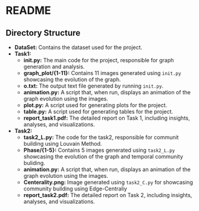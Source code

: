 # README


## Directory Structure


- **DataSet:** Contains the dataset used for the project.
- **Task1:**
  - **init.py:** The main code for the project, responsible for graph generation and analysis.
  - **graph_plot/{1-11}:** Contains 11 images generated using `init.py` showcasing the evolution of the graph.
  - **o.txt:** The output text file generated by running `init.py`.
  - **animation.py:** A script that, when run, displays an animation of the graph evolution using the images.
  - **plot.py:** A script used for generating plots for the project.
  - **table.py:** A script used for generating tables for the project.
  - **report_task1.pdf:** The detailed report on Task 1, including insights, analyses, and visualizations.
- **Task2:**
  - **task2_L.py:** The  code for the task2, responsible for communit building using Louvain Method.
  - **Phase/{1-5}:** Contains 5 images generated using `task2_L.py` showcasing the evolution of the graph and temporal community buliding.
  - **animation.py:** A script that, when run, displays an animation of the graph evolution using the images.
  - **Centerality.png:** Image generated using `task2_C.py` for showcasing community building using Edge-Centraliy
  - **report_task2.pdf:** The detailed report on Task 2, including insights, analyses, and visualizations.